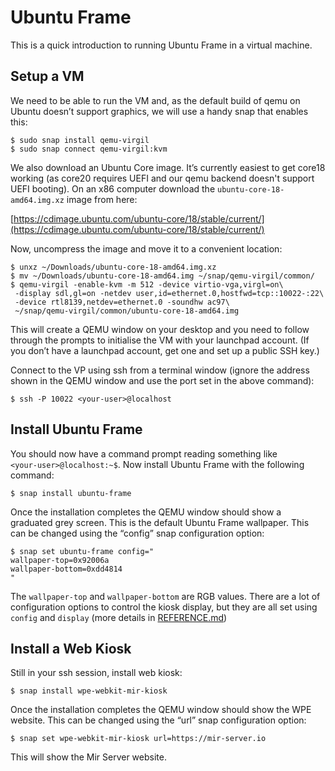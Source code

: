 # Ubuntu Frame

This is a quick introduction to running Ubuntu Frame in a virtual machine.

## Setup a VM
We need to be able to run the VM and, as the default build of qemu on Ubuntu doesn’t support graphics, we will use a handy snap that enables this:

    $ sudo snap install qemu-virgil
    $ sudo snap connect qemu-virgil:kvm

We also download an Ubuntu Core image. It’s currently easiest to get core18 working (as core20 requires UEFI and our qemu backend doesn't support UEFI booting). On an x86 computer download the `ubuntu-core-18-amd64.img.xz` image from here:

[https://cdimage.ubuntu.com/ubuntu-core/18/stable/current/](https://cdimage.ubuntu.com/ubuntu-core/18/stable/current/)

Now, uncompress the image and move it to a convenient location:

    $ unxz ~/Downloads/ubuntu-core-18-amd64.img.xz
    $ mv ~/Downloads/ubuntu-core-18-amd64.img ~/snap/qemu-virgil/common/
    $ qemu-virgil -enable-kvm -m 512 -device virtio-vga,virgl=on\
     -display sdl,gl=on -netdev user,id=ethernet.0,hostfwd=tcp::10022-:22\
     -device rtl8139,netdev=ethernet.0 -soundhw ac97\
     ~/snap/qemu-virgil/common/ubuntu-core-18-amd64.img

This will create a QEMU window on your desktop and you need to follow through the prompts to initialise the VM with your launchpad account. (If you don’t have a launchpad account, get one and set up a public SSH key.)

Connect to the VP using ssh from a terminal window (ignore the address shown in the QEMU window and use the port set in the above command):

    $ ssh -P 10022 <your‑user>@localhost

## Install Ubuntu Frame
You should now have a command prompt reading something like `<your‑user>@localhost:~$`. Now install Ubuntu Frame with the following command:

    $ snap install ubuntu-frame

Once the installation completes the QEMU window should show a graduated grey screen. This is the default Ubuntu Frame wallpaper. This can be changed using the “config” snap configuration option:

    $ snap set ubuntu-frame config="
    wallpaper-top=0x92006a
    wallpaper-bottom=0xdd4814
    "

The `wallpaper-top` and `wallpaper-bottom` are RGB values. There are a lot of configuration options to control the kiosk display, but they are all set using `config` and `display` (more details in [REFERENCE.md](REFERENCE.md))

## Install a Web Kiosk

Still in your ssh session, install web kiosk:

    $ snap install wpe-webkit-mir-kiosk

Once the installation completes the QEMU window should show the WPE website. This can be changed using the “url” snap configuration option:

    $ snap set wpe-webkit-mir-kiosk url=https://mir-server.io

This will show the Mir Server website.
